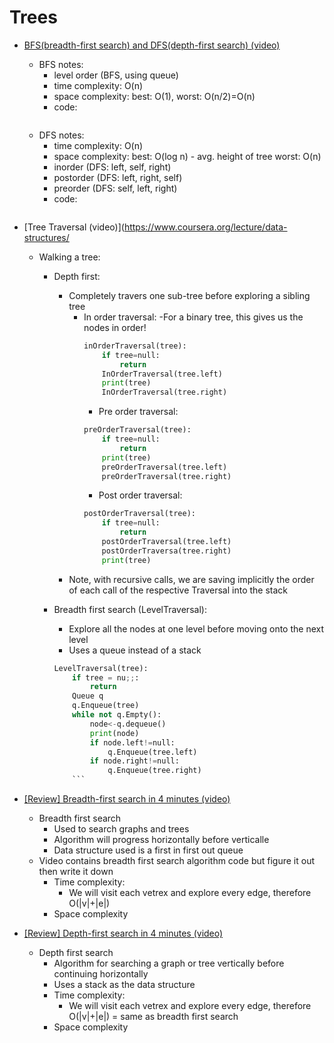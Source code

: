 # Trees

- [BFS(breadth-first search) and DFS(depth-first search) (video)](https://www.youtube.com/watch?v=uWL6FJhq5fM)
    - BFS notes:
        - level order (BFS, using queue)
        - time complexity: O(n)
        - space complexity: best: O(1), worst: O(n/2)=O(n)
        - code:
        ```
        ```
    - DFS notes:
        - time complexity: O(n)
        - space complexity:
            best: O(log n) - avg. height of tree
            worst: O(n)
        - inorder (DFS: left, self, right)
        - postorder (DFS: left, right, self)
        - preorder (DFS: self, left, right)
        - code:
        ```
        ```

- [Tree Traversal (video)](https://www.coursera.org/lecture/data-structures/
    - Walking a tree:
        - Depth first:
            - Completely travers one sub-tree before exploring a sibling tree
                - In order traversal:
                    -For a binary tree, this gives us the nodes in order!
                    ```python
                    inOrderTraversal(tree):
                        if tree=null:
                            return
                        InOrderTraversal(tree.left)
                        print(tree)
                        InOrderTraversal(tree.right)
                    ```
                    - Pre order traversal:
                    ```python
                    preOrderTraversal(tree):
                        if tree=null:
                            return
                        print(tree)
                        preOrderTraversal(tree.left)
                        preOrderTraversal(tree.right)
                    ```
                    - Post order traversal:
                    ```python
                    postOrderTraversal(tree):
                        if tree=null:
                            return
                        postOrderTraversal(tree.left)
                        postOrderTraversa(tree.right)                        
                        print(tree)
                    ```
            - Note, with recursive calls, we are saving implicitly the order of each call of the respective Traversal into the stack


        - Breadth first search (LevelTraversal):
            - Explore all the nodes at one level before moving onto the next level
            - Uses a queue instead of a stack
            ```python
            LevelTraversal(tree):
                if tree = nu;;:
                    return
                Queue q
                q.Enqueue(tree)
                while not q.Empty():
                    node<-q.dequeue()
                    print(node)
                    if node.left!=null:
                        q.Enqueue(tree.left)
                    if node.right!=null:
                        q.Enqueue(tree.right)
                ```

 - [[Review] Breadth-first search in 4 minutes (video)](https://youtu.be/HZ5YTanv5QE)
    - Breadth first search
        - Used to search graphs and trees
        - Algorithm will progress horizontally before verticalle
        - Data structure used is a first in first out queue
    - Video contains breadth first search algorithm code but figure it out then write it down
        - Time complexity:
            - We will visit each vetrex and explore every edge, therefore O(|v|+|e|)
        - Space complexity

- [[Review] Depth-first search in 4 minutes (video)](https://youtu.be/Urx87-NMm6c)
    - Depth first search
        - Algorithm for searching a graph or tree vertically before continuing horizontally
        - Uses a stack as the data structure
        - Time complexity:
            - We will visit each vetrex and explore every edge, therefore O(|v|+|e|) = same as breadth first search
        - Space complexity

